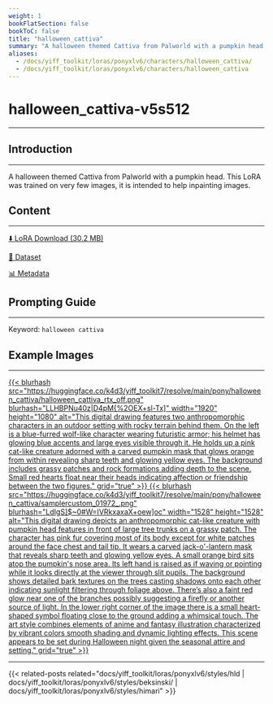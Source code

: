 ```yaml
---
weight: 1
bookFlatSection: false
bookToC: false
title: "halloween_cattiva"
summary: "A halloween themed Cattiva from Palworld with a pumpkin head."
aliases:
  - /docs/yiff_toolkit/loras/ponyxlv6/characters/halloween_cattiva/
  - /docs/yiff_toolkit/loras/ponyxlv6/characters/halloween_cattiva
---
```


<!--markdownlint-disable MD025 MD033 -->

# halloween_cattiva-v5s512

---

## Introduction

---

A halloween themed Cattiva from Palworld with a pumpkin head. This LoRA was trained on very few images, it is intended to help inpainting images.

## Content

---

[⬇️ LoRA Download (30.2 MB)](https://huggingface.co/k4d3/yiff_toolkit7/resolve/main/pony/halloween_cattiva/hallowen_cattiva-v5s512.safetensors)

[📐 Dataset](https://huggingface.co/datasets/k4d3/halloween_cattiva)

[📊 Metadata](https://huggingface.co/k4d3/yiff_toolkit7/resolve/main/pony/halloween_cattiva/hallowen_cattiva-v5s512.json)

## Prompting Guide

---

Keyword: `halloween cattiva`

## Example Images

---

<div class="image-grid">
  <div class="image-grid-container">
    <a href="https://huggingface.co/k4d3/yiff_toolkit7/resolve/main/pony/halloween_cattiva/halloween_cattiva_rtx_off.png">
    {{< blurhash
      src="https://huggingface.co/k4d3/yiff_toolkit7/resolve/main/pony/halloween_cattiva/halloween_cattiva_rtx_off.png"
      blurhash="LLHBPNu40z|D4pM{%2OEX+sl-Tx]"
      width="1920"
      height="1080"
      alt="This digital drawing features two anthropomorphic characters in an outdoor setting with rocky terrain behind them. On the left is a blue-furred wolf-like character wearing futuristic armor; his helmet has glowing blue accents and large eyes visible through it. He holds up a pink cat-like creature adorned with a carved pumpkin mask that glows orange from within revealing sharp teeth and glowing yellow eyes. The background includes grassy patches and rock formations adding depth to the scene. Small red hearts float near their heads indicating affection or friendship between the two figures."
      grid="true"
    >}}
    </a>
    <a href="https://huggingface.co/k4d3/yiff_toolkit7/resolve/main/pony/halloween_cattiva/samplercustom_01972_.png">
    {{< blurhash
      src="https://huggingface.co/k4d3/yiff_toolkit7/resolve/main/pony/halloween_cattiva/samplercustom_01972_.png"
      blurhash="LdIgS]$~0#W=IVRkxaxaX+oew]oc"
      width="1528"
      height="1528"
      alt="This digital drawing depicts an anthropomorphic cat-like creature with pumpkin head features in front of large tree trunks on a grassy patch. The character has pink fur covering most of its body except for white patches around the face chest and tail tip. It wears a carved jack-o'-lantern mask that reveals sharp teeth and glowing yellow eyes. A small orange bird sits atop the pumpkin's nose area. Its left hand is raised as if waving or pointing while it looks directly at the viewer through slit pupils. The background shows detailed bark textures on the trees casting shadows onto each other indicating sunlight filtering through foliage above. There’s also a faint red glow near one of the branches possibly suggesting a firefly or another source of light. In the lower right corner of the image there is a small heart-shaped symbol floating close to the ground adding a whimsical touch. The art style combines elements of anime and fantasy illustration characterized by vibrant colors smooth shading and dynamic lighting effects. This scene appears to be set during Halloween night given the seasonal attire and setting."
      grid="true"
    >}}
    </a>
  </div>
</div>

---

{{< related-posts related="docs/yiff_toolkit/loras/ponyxlv6/styles/hld | docs/yiff_toolkit/loras/ponyxlv6/styles/beksinski/ | docs/yiff_toolkit/loras/ponyxlv6/styles/himari" >}}
